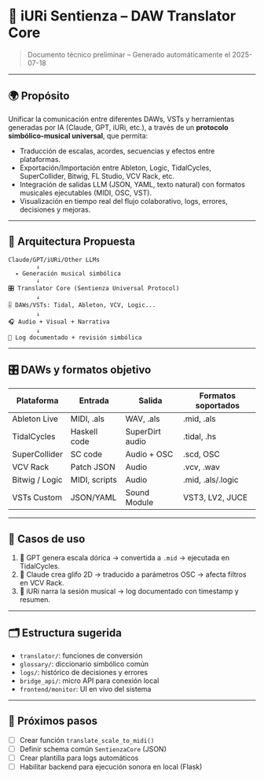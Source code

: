 # 🎼 iURi Sentienza – DAW Translator Core

> Documento técnico preliminar – Generado automáticamente el 2025-07-18

---

## 🌍 Propósito

Unificar la comunicación entre diferentes DAWs, VSTs y herramientas generadas por IA (Claude, GPT, iURi, etc.), a través de un **protocolo simbólico-musical universal**, que permita:

- Traducción de escalas, acordes, secuencias y efectos entre plataformas.
- Exportación/Importación entre Ableton, Logic, TidalCycles, SuperCollider, Bitwig, FL Studio, VCV Rack, etc.
- Integración de salidas LLM (JSON, YAML, texto natural) con formatos musicales ejecutables (MIDI, OSC, VST).
- Visualización en tiempo real del flujo colaborativo, logs, errores, decisiones y mejoras.

---

## 🧠 Arquitectura Propuesta

```
Claude/GPT/iURi/Other LLMs
        ↓
  ✴ Generación musical simbólica
        ↓
🎛️ Translator Core (Sentienza Universal Protocol)
        ↓
🎚️ DAWs/VSTs: Tidal, Ableton, VCV, Logic...
        ↓
🎧 Audio + Visual + Narrativa
        ↓
📜 Log documentado + revisión simbólica
```

---

## 🎛️ DAWs y formatos objetivo

| Plataforma         | Entrada       | Salida         | Formatos soportados            |
|-------------------|---------------|----------------|---------------------------------|
| Ableton Live      | MIDI, .als    | WAV, .als      | .mid, .als                      |
| TidalCycles       | Haskell code  | SuperDirt audio| .tidal, .hs                     |
| SuperCollider     | SC code       | Audio + OSC    | .scd, OSC                       |
| VCV Rack          | Patch JSON    | Audio          | .vcv, .wav                      |
| Bitwig / Logic    | MIDI, scripts | Audio          | .mid, .als/.logic               |
| VSTs Custom       | JSON/YAML     | Sound Module   | VST3, LV2, JUCE                 |

---

## 🔄 Casos de uso

1. 🎼 GPT genera escala dórica → convertida a `.mid` → ejecutada en TidalCycles.
2. 🎨 Claude crea glifo 2D → traducido a parámetros OSC → afecta filtros en VCV Rack.
3. 📜 iURi narra la sesión musical → log documentado con timestamp y resumen.

---

## 🗂 Estructura sugerida

- `translator/`: funciones de conversión
- `glossary/`: diccionario simbólico común
- `logs/`: histórico de decisiones y errores
- `bridge_api/`: micro API para conexión local
- `frontend/monitor`: UI en vivo del sistema

---

## 🚧 Próximos pasos

- [ ] Crear función `translate_scale_to_midi()`
- [ ] Definir schema común `SentienzaCore` (JSON)
- [ ] Crear plantilla para logs automáticos
- [ ] Habilitar backend para ejecución sonora en local (Flask)
